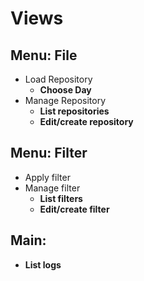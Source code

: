 # Views

## Menu: File
- Load Repository
  - **Choose Day**
- Manage Repository
  - **List repositories**
  - **Edit/create repository**

## Menu: Filter
- Apply filter
- Manage filter
  - **List filters**
  - **Edit/create filter**

## Main:
- **List logs**